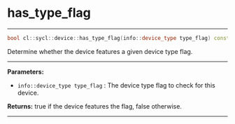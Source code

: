 # has_type_flag

---

```cpp
bool cl::sycl::device::has_type_flag(info::device_type type_flag) const
```


Determine whether the device features a given device type flag. 


---
**Parameters:**

 - `info::device_type type_flag`
: The device type flag to check for this device. 

**Returns:** true if the device features the flag, false otherwise. 

---
